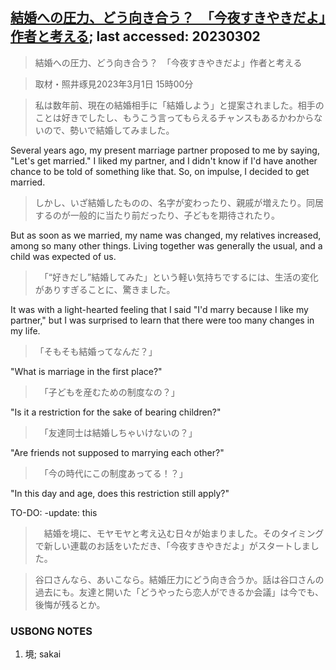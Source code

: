 ## [結婚への圧力、どう向き合う？　「今夜すきやきだよ」作者と考える](https://www.asahi.com/articles/ASR2X5G67R2NPCVL00G.html?iref=comtop_Life_01); last accessed: 20230302

> 結婚への圧力、どう向き合う？　「今夜すきやきだよ」作者と考える

> 取材・照井琢見2023年3月1日 15時00分

> 私は数年前、現在の結婚相手に「結婚しよう」と提案されました。相手のことは好きでしたし、もうこう言ってもらえるチャンスもあるかわからないので、勢いで結婚してみました。

Several years ago, my present marriage partner proposed to me by saying, "Let's get married." I liked my partner, and I didn't know if I'd have another chance to be told of something like that. So, on impulse, I decided to get married.

> しかし、いざ結婚したものの、名字が変わったり、親戚が増えたり。同居するのが一般的に当たり前だったり、子どもを期待されたり。

But as soon as we married, my name was changed, my relatives increased, among so many other things. Living together was generally the usual, and a child was expected of us.

>　「“好きだし”結婚してみた」という軽い気持ちでするには、生活の変化がありすぎることに、驚きました。

It was with a light-hearted feeling that I said "I'd marry because I like my partner," but I was surprised to learn that there were too many changes in my life.

>「そもそも結婚ってなんだ？」

"What is marriage in the first place?"

>　「子どもを産むための制度なの？」

"Is it a restriction for the sake of bearing children?"

>　「友達同士は結婚しちゃいけないの？」

"Are friends not supposed to marrying each other?"

>　「今の時代にこの制度あってる！？」

"In this day and age, does this restriction still apply?"

TO-DO: -update: this

>　結婚を境に、モヤモヤと考え込む日々が始まりました。そのタイミングで新しい連載のお話をいただき、「今夜すきやきだよ」がスタートしました。

> 谷口さんなら、あいこなら。結婚圧力にどう向き合うか。話は谷口さんの過去にも。友達と開いた「どうやったら恋人ができるか会議」は今でも、後悔が残るとか。

### USBONG NOTES

1) 境; sakai
